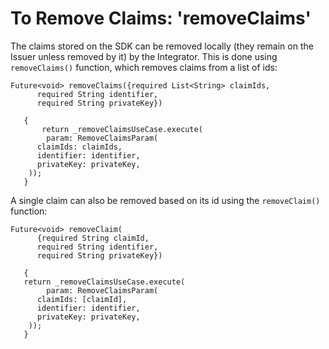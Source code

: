 # To Remove Claims: 'removeClaims'
 
The claims stored on the SDK can be removed locally (they remain on the Issuer unless removed by it) by the Integrator. This is done using `removeClaims()` function, which removes claims from a list of ids:
 
```
Future<void> removeClaims({required List<String> claimIds,
      required String identifier,
      required String privateKey})
 
   {
       return _removeClaimsUseCase.execute(
        param: RemoveClaimsParam(
      claimIds: claimIds,
      identifier: identifier,
      privateKey: privateKey,
    ));
   }
```
A single claim can also be removed based on its id using the `removeClaim()` function:
 
```
Future<void> removeClaim(
      {required String claimId,
      required String identifier,
      required String privateKey})
 
   {
   return _removeClaimsUseCase.execute(
        param: RemoveClaimsParam(
      claimIds: [claimId],
      identifier: identifier,
      privateKey: privateKey,
    ));
   }
 
```
